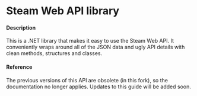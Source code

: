 Steam Web API library
========

#### Description ####

This is a .NET library that makes it easy to use the Steam Web API. It conveniently wraps around all of the JSON data and ugly API details with clean methods, structures and classes.

#### Reference ####

The previous versions of this API are obsolete (in this fork), so the documentation no longer applies. Updates to this guide will be added soon.